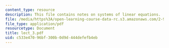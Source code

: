```yaml
---
content_type: resource
description: This file contains notes on systems of linear equations.
file: /media/https%3A/open-learning-course-data-rc.s3.amazonaws.com/2-993j-introduction-to-numerical-analysis-for-engineering-13-002j-spring-2005/c533e47096bf300b0d9d444defefb4eb_lect_3.pdf
file_type: application/pdf
resourcetype: Document
title: lect_3.pdf
uid: c533e470-96bf-300b-0d9d-444defefb4eb
---
```

